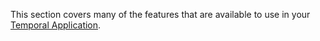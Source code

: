 This section covers many of the features that are available to use in your [Temporal Application](/concepts/what-is-a-temporal-application).
